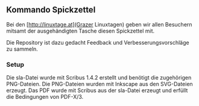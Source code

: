 ## Kommando Spickzettel

Bei den [http://linuxtage.at](Grazer Linuxtagen) geben wir allen Besuchern mitsamt der ausgehändigten Tasche diesen Spickzettel mit.

Die Repository ist dazu gedacht Feedback und Verbesserungsvorschläge zu sammeln.

### Setup

Die sla-Datei wurde mit Scribus 1.4.2 erstellt und benötigt die zugehörigen PNG-Dateien.
Die PNG-Dateien wurden mit Inkscape aus den SVG-Dateien erzeugt.
Das PDF wurde mit Scribus aus der sla-Datei erzeugt und erfüllt die Bedingungen von PDF-X/3.
